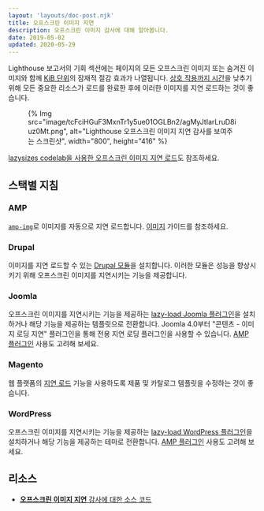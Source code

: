 ```yaml
---
layout: 'layouts/doc-post.njk'
title: 오프스크린 이미지 지연
description: 오프스크린 이미지 감사에 대해 알아봅니다.
date: 2019-05-02
updated: 2020-05-29
---
```


Lighthouse 보고서의 기회 섹션에는 페이지의 모든 오프스크린 이미지 또는 숨겨진 이미지와 함께 [KiB 단위](https://en.wikipedia.org/wiki/Kibibyte)의 잠재적 절감 효과가 나열됩니다. [상호 작용까지 시간](https://web.dev/tti/)을 낮추기 위해 모든 중요한 리소스가 로드를 완료한 후에 이러한 이미지를 지연 로드하는 것이 좋습니다.

<figure>{% Img src="image/tcFciHGuF3MxnTr1y5ue01OGLBn2/agMyJtIarLruD8iuz0Mt.png", alt="Lighthouse 오프스크린 이미지 지연 감사를 보여주는 스크린샷", width="800", height="416" %}</figure>

[lazysizes codelab을 사용한 오프스크린 이미지 지연 로드](https://web.dev/codelab-use-lazysizes-to-lazyload-images)도 참조하세요.

## 스택별 지침

### AMP

[`amp-img`](https://amp.dev/documentation/components/amp-img/)로 이미지를 자동으로 지연 로드합니다. [이미지](https://amp.dev/documentation/guides-and-tutorials/develop/media_iframes_3p/#images) 가이드를 참조하세요.

### Drupal

이미지를 지연 로드할 수 있는 [Drupal 모듈](https://www.drupal.org/project/project_module?f%5B0%5D=&f%5B1%5D=&f%5B2%5D=im_vid_3%3A67&f%5B3%5D=&f%5B4%5D=sm_field_project_type%3Afull&f%5B5%5D=&f%5B6%5D=&text=%22lazy+load%22&solrsort=iss_project_release_usage+desc&op=Search)을 설치합니다. 이러한 모듈은 성능을 향상시키기 위해 오프스크린 이미지를 지연시키는 기능을 제공합니다.

### Joomla

오프스크린 이미지를 지연시키는 기능을 제공하는 [lazy-load Joomla 플러그인](https://extensions.joomla.org/instant-search/?jed_live%5Bquery%5D=lazy%20loading)을 설치하거나 해당 기능을 제공하는 템플릿으로 전환합니다. Joomla 4.0부터 "콘텐츠 - 이미지 로딩 지연" 플러그인을 통해 전용 지연 로딩 플러그인을 사용할 수 있습니다. [AMP 플러그인](https://extensions.joomla.org/instant-search/?jed_live%5Bquery%5D=amp) 사용도 고려해 보세요.

### Magento

웹 플랫폼의 [지연 로드](https://web.dev/browser-level-image-lazy-loading/) 기능을 사용하도록 제품 및 카탈로그 템플릿을 수정하는 것이 좋습니다.

### WordPress

오프스크린 이미지를 지연시키는 기능을 제공하는 [lazy-load WordPress 플러그인](https://wordpress.org/plugins/search/lazy+load/)을 설치하거나 해당 기능을 제공하는 테마로 전환합니다. [AMP 플러그인](https://wordpress.org/plugins/amp/) 사용도 고려해 보세요.

## 리소스

- [**오프스크린 이미지 지연** 감사에 대한 소스 코드](https://github.com/GoogleChrome/lighthouse/blob/master/lighthouse-core/audits/byte-efficiency/offscreen-images.js)
